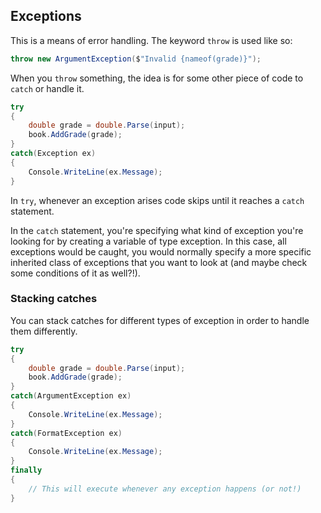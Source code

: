 ## Exceptions

This is a means of error handling. The keyword `throw` is used like so:

```cs
throw new ArgumentException($"Invalid {nameof(grade)}");
```

When you `throw` something, the idea is for some other piece of code to `catch` or handle it.

```cs
try
{
    double grade = double.Parse(input);
    book.AddGrade(grade);
}
catch(Exception ex)
{
    Console.WriteLine(ex.Message);
}
```

In `try`, whenever an exception arises code skips until it reaches a `catch` statement.

In the `catch` statement, you're specifying what kind of exception you're looking for by creating a variable of type exception.  In this case, all exceptions would be caught, you would normally specify a more specific inherited class of exceptions that you want to look at (and maybe check some conditions of it as well?!).

### Stacking catches

You can stack catches for different types of exception in order to handle them differently.

```cs
try
{
    double grade = double.Parse(input);
    book.AddGrade(grade);
}
catch(ArgumentException ex)
{
    Console.WriteLine(ex.Message);
}
catch(FormatException ex)
{
    Console.WriteLine(ex.Message);
}
finally
{
    // This will execute whenever any exception happens (or not!)
}
```
